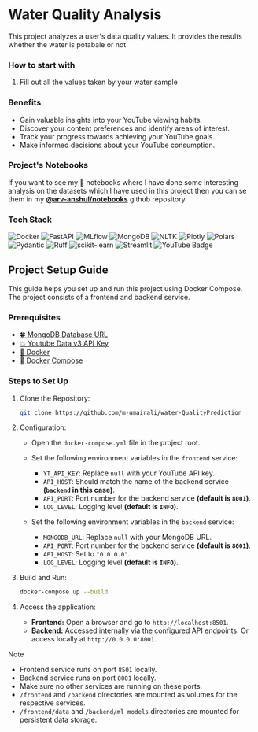 # Water Quality Analysis

This project analyzes a user's data quality values. It provides the results whether the water is potabale or not

### How to start with

1. Fill out all the values taken by your water sample


### Benefits

- Gain valuable insights into your YouTube viewing habits.
- Discover your content preferences and identify areas of interest.
- Track your progress towards achieving your YouTube goals.
- Make informed decisions about your YouTube consumption.

### Project's Notebooks

If you want to see my 📓 notebooks where I have done some interesting analysis on the datasets which I have used in this project then you can se them in my [**@arv-anshul/notebooks**](https://github.com/arv-anshul/notebooks/tree/main/yt-watch-history) github repository.

### Tech Stack

![Docker](https://img.shields.io/badge/Docker-2496ED?logo=docker&logoColor=fff)
![FastAPI](https://img.shields.io/badge/FastAPI-009688?logo=fastapi&logoColor=fff)
![MLflow](https://img.shields.io/badge/MLflow-0194E2?logo=mlflow&logoColor=fff)
![MongoDB](https://img.shields.io/badge/MongoDB-47A248?logo=mongodb&logoColor=fff)
![NLTK](https://img.shields.io/badge/NLTK-3776AB?logo=python&logoColor=fff)
![Plotly](https://img.shields.io/badge/Plotly-3F4F75?logo=plotly&logoColor=fff)
![Polars](https://img.shields.io/badge/Polars-CD792C?logo=polars&logoColor=fff)
![Pydantic](https://img.shields.io/badge/Pydantic-E92063?logo=pydantic&logoColor=fff)
![Ruff](https://img.shields.io/badge/Ruff-FCC21B?logo=ruff&logoColor=000)
![scikit-learn](https://img.shields.io/badge/scikit--learn-F7931E?logo=scikitlearn&logoColor=fff)
![Streamlit](https://img.shields.io/badge/Streamlit-FF4B4B?logo=streamlit&logoColor=fff)
![YouTube Badge](https://img.shields.io/badge/YouTube-F00?logo=youtube&logoColor=fff)

## Project Setup Guide

This guide helps you set up and run this project using Docker Compose. The project consists of a frontend and backend service.

### Prerequisites

- [🍀 MongoDB Database URL](https://mongodb.com)
- [💥 Youtube Data v3 API Key](https://developers.google.com/youtube/v3/docs/)
- [🐳 Docker](https://www.docker.com/get-started)
- [🐳 Docker Compose](https://docs.docker.com/compose/install/)

### Steps to Set Up

1. Clone the Repository:

   ```bash
   git clone https://github.com/m-umairali/water-QualityPrediction
   ```

2. Configuration:

   - Open the `docker-compose.yml` file in the project root.

   - Set the following environment variables in the `frontend` service:

     - `YT_API_KEY`: Replace `null` with your YouTube API key.
     - `API_HOST`: Should match the name of the backend service **(`backend` in this case)**.
     - `API_PORT`: Port number for the backend service **(default is `8001`)**.
     - `LOG_LEVEL`: Logging level **(default is `INFO`)**.

   - Set the following environment variables in the `backend` service:

     - `MONGODB_URL`: Replace `null` with your MongoDB URL.
     - `API_PORT`: Port number for the backend service **(default is `8001`)**.
     - `API_HOST`: Set to `"0.0.0.0"`.
     - `LOG_LEVEL`: Logging level **(default is `INFO`)**.

3. Build and Run:

   ```bash
   docker-compose up --build
   ```

4. Access the application:

   - **Frontend:** Open a browser and go to `http://localhost:8501`.
   - **Backend:** Accessed internally via the configured API endpoints. Or access locally at `http://0.0.0.0:8001`.

> [!NOTE]
>
> - Frontend service runs on port `8501` locally.
> - Backend service runs on port `8001` locally.
> - Make sure no other services are running on these ports.
> - `/frontend` and `/backend` directories are mounted as volumes for the respective services.
> - `/frontend/data` and `/backend/ml_models` directories are mounted for persistent data storage.
